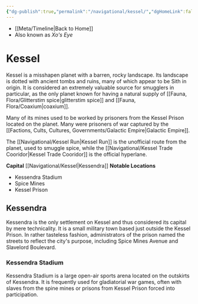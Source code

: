 ```yaml
---
{"dg-publish":true,"permalink":"/navigational/kessel/","dgHomeLink":false}
---
```


- [[Meta/Timeline\|Back to Home]]
- Also known as *Xo's Eye*

# Kessel
Kessel is a misshapen planet with a barren, rocky landscape. Its landscape is dotted with ancient tombs and ruins, many of which appear to be Sith in origin. It is considered an extremely valuable source for smugglers in particular, as the only planet known for having a natural supply of [[Fauna, Flora/Glitterstim spice\|glitterstim spice]] and [[Fauna, Flora/Coaxium\|coaxium]].

Many of its mines used to be worked by prisoners from the Kessel Prison located on the planet. Many were prisoners of war captured by the [[Factions, Cults, Cultures, Governments/Galactic Empire\|Galactic Empire]].

The [[Navigational/Kessel Run\|Kessel Run]] is the unofficial route from the planet, used to smuggle spice, while the [[Navigational/Kessel Trade Cooridor\|Kessel Trade Cooridor]] is the official hyperlane. 

**Capital** [[Navigational/Kessel\|Kessendra]]
**Notable Locations**
- Kessendra Stadium
- Spice Mines
- Kessel Prison

## Kessendra
Kessendra is the only settlement on Kessel and thus considered its capital by mere technicality. It is a small military town based just outside the Kessel Prison. In rather tasteless fashion, administrators of the prison named the streets to reflect the city's purpose, including Spice Mines Avenue and Slavelord Boulevard.

### Kessendra Stadium
Kessendra Stadium is a large open-air sports arena located on the outskirts of Kessendra. It is frequently used for gladiatorial war games, often with slaves from the spine mines or prisons from Kessel Prison forced into participation. 
